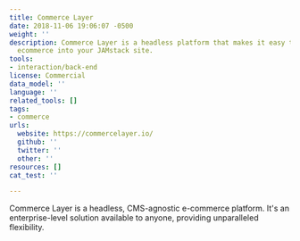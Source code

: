 ```yaml
---
title: Commerce Layer
date: 2018-11-06 19:06:07 -0500
weight: ''
description: Commerce Layer is a headless platform that makes it easy to build enterprise-level
  ecommerce into your JAMstack site.
tools:
- interaction/back-end
license: Commercial
data_model: ''
language: ''
related_tools: []
tags:
- commerce
urls:
  website: https://commercelayer.io/
  github: ''
  twitter: ''
  other: ''
resources: []
cat_test: ''

---
```

Commerce Layer is a headless, CMS-agnostic e-commerce platform. It's an enterprise-level solution available to anyone, providing unparalleled flexibility.